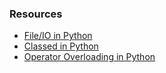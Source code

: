 ### Resources

- <a href="https://www.programiz.com/python-programming/file-operation">File/IO in Python</a>
- <a href="https://docs.python.org/3/tutorial/classes.html">Classed in Python</a>
- <a href="https://www.geeksforgeeks.org/operator-overloading-in-python/">Operator Overloading in Python</a>
